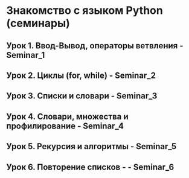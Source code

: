 # Знакомство с языком Python (семинары)

## Урок 1. Ввод-Вывод, операторы ветвления -Seminar_1
## Урок 2. Циклы (for, while) - Seminar_2
## Урок 3. Списки и словари - Seminar_3
## Урок 4. Словари, множества и профилирование - Seminar_4
## Урок 5. Рекурсия и алгоритмы - Seminar_5
## Урок 6. Повторение списков - - Seminar_6